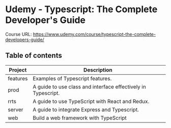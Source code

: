 # Udemy - Typescript: The Complete Developer's Guide

Course URL: <https://www.udemy.com/course/typescript-the-complete-developers-guide/>

## Table of contents

| Project  | Description                                                   |
| -------- | ------------------------------------------------------------- |
| features | Examples of Typescript features.                              |
| prod     | A guide to use class and interface effectively in Typescript. |
| rrts     | A guide to use TypeScript with React and Redux.               |
| server   | A guide to integrate Express and Typescript.                  |
| web      | Build a web framework with TypeScript                         |

